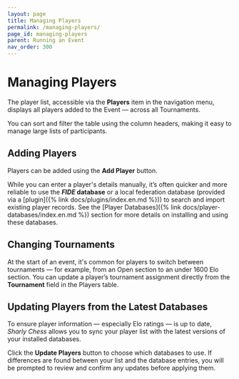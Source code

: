 ```yaml
---
layout: page
title: Managing Players
permalink: /managing-players/
page_id: managing-players
parent: Running an Event
nav_order: 300
---
```


# Managing Players

The player list, accessible via the **Players** item in the navigation menu, displays all players added to the Event — across all Tournaments.

You can sort and filter the table using the column headers, making it easy to manage large lists of participants.

## Adding Players

Players can be added using the **Add Player** button.

While you can enter a player's details manually, it’s often quicker and more reliable to use the **_FIDE_ database** or a local federation database (provided via a
[plugin]({% link docs/plugins/index.en.md %})) to search and import existing player records. See the [Player Databases]({% link docs/player-databases/index.en.md %}) section for more details on installing and using these databases.

## Changing Tournaments

At the start of an event, it's common for players to switch between tournaments — for example, from an Open section to an under 1600 Elo section. You can update a player’s tournament assignment directly from the **Tournament** field in the Players table.

## Updating Players from the Latest Databases

To ensure player information — especially Elo ratings — is up to date, _Sharly Chess_ allows you to sync your player list with the latest versions of your installed databases.

Click the **Update Players** button to choose which databases to use. If differences are found between your list and the database entries, you will be prompted to review and confirm any updates before applying them.
